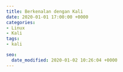 ```yaml
---
title: Berkenalan dengan Kali
date: 2020-01-01 17:00:00 +0000
categories:
- Linux
- Kali
tags:
- kali

seo:
  date_modified: 2020-01-02 10:26:04 +0000
---
```

